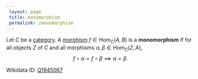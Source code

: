 ```yaml
---
 layout: page
 title: monomorphism
 permalink: /monomorphism
---
```

Let $C$ be a [category](https://defsmath.github.io/DefsMath/category). A [morphism](https://defsmath.github.io/DefsMath/category) $f\in \text{Hom}_C(A,B)$ is a **monomorphism** if for all objects $Z$ of $C$ and all morphisms $\alpha,\beta\in \text{Hom}_C(Z,A)$, $$f\circ \alpha = f\circ \beta\implies \alpha = \beta.$$

Wikidata ID: [Q1945067](https://www.wikidata.org/wiki/Q1945067)